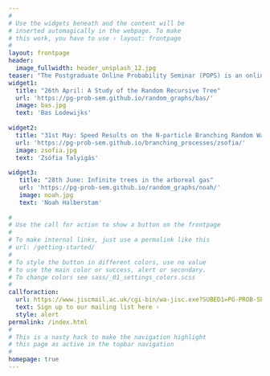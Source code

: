 ```yaml
---
#
# Use the widgets beneath and the content will be
# inserted automagically in the webpage. To make
# this work, you have to use › layout: frontpage
#
layout: frontpage
header:
  image_fullwidth: header_unsplash_12.jpg
teaser: "The Postgraduate Online Probability Seminar (POPS) is an online platform for doctoral students and post-docs from all over the world to present and promote their research to a global audience in areas related to probability and its applications."
widget1:
  title: "26th April: A Study of the Random Recursive Tree"
  url: 'https://pg-prob-sem.github.io/random_graphs/bas/'
  image: bas.jpg
  text: 'Bas Lodewijks'
  
widget2:
  title: "31st May: Speed Results on the N-particle Branching Random Walk"
  url: 'https://pg-prob-sem.github.io/branching_processes/zsofia/'
  image: zsofia.jpg
  text: 'Zsófia Talyigás'
  
widget3:
   title: "28th June: Infinite trees in the arboreal gas"
   url: 'https://pg-prob-sem.github.io/random_graphs/noah/'
   image: noah.jpg
   text: 'Noah Halberstam'
   
#
# Use the call for action to show a button on the frontpage
#
# To make internal links, just use a permalink like this
# url: /getting-started/
#
# To style the button in different colors, use no value
# to use the main color or success, alert or secondary.
# To change colors see sass/_01_settings_colors.scss
#
callforaction:
  url: https://www.jiscmail.ac.uk/cgi-bin/wa-jisc.exe?SUBED1=PG-PROB-SEM&A=1
  text: Sign up to our mailing list here ›
  style: alert
permalink: /index.html
#
# This is a nasty hack to make the navigation highlight
# this page as active in the topbar navigation
#
homepage: true
---
```


